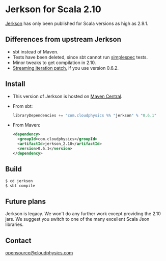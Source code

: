 # Jerkson for Scala 2.10 #

[Jerkson](https://github.com/codahale/jerkson) has only been published for
Scala versions as high as 2.9.1.

## Differences from upstream Jerkson ##

- sbt instead of Maven.
- Tests have been deleted, since sbt cannot run
  [simplespec](https://github.com/SimpleFinance/simplespec) tests.
- Minor tweaks to get compilation in 2.10.
- [Streaming iteration patch](https://github.com/ymasory/jerkson/pull/1), if you
  use version 0.6.2.

## Install ##

- This version of Jerkson is hosted on
  [Maven Central](http://central.maven.org/maven2/com/cloudphysics/jerkson_2.10).
- From sbt:

  ```scala
  libraryDependencies += "com.cloudphysics %% "jerkson" % "0.6.1"
  ```
- From Maven:

  ```xml
  <dependency>
    <groupId>com.cloudphysics</groupId>
    <artifactId>jerkson_2.10</artifactId>
    <version>0.6.1</version>
  </dependency>
  ```

## Build ##

```sh
$ cd jerkson
$ sbt compile
```

## Future plans ##

Jerkson is legacy.
We won't do any further work except providing the 2.10 jars.
We suggest you switch to one of the many excellent Scala Json libraries.

## Contact ##

[opensource@cloudphysics.com](opensource@cloudphysics.com)
